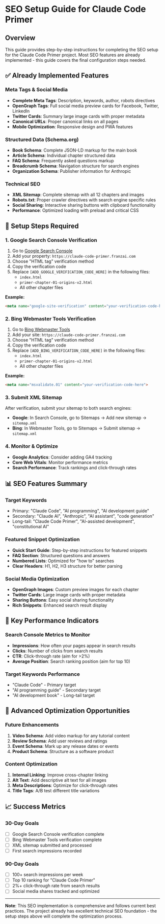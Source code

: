 # SEO Setup Guide for Claude Code Primer

## Overview
This guide provides step-by-step instructions for completing the SEO setup for the Claude Code Primer project. Most SEO features are already implemented - this guide covers the final configuration steps needed.

## ✅ Already Implemented Features

### Meta Tags & Social Media
- **Complete Meta Tags**: Description, keywords, author, robots directives
- **OpenGraph Tags**: Full social media preview cards for Facebook, Twitter, LinkedIn
- **Twitter Cards**: Summary large image cards with proper metadata
- **Canonical URLs**: Proper canonical links on all pages
- **Mobile Optimization**: Responsive design and PWA features

### Structured Data (Schema.org)
- **Book Schema**: Complete JSON-LD markup for the main book
- **Article Schema**: Individual chapter structured data
- **FAQ Schema**: Frequently asked questions markup
- **Breadcrumb Schema**: Navigation structure for search engines
- **Organization Schema**: Publisher information for Anthropic

### Technical SEO
- **XML Sitemap**: Complete sitemap with all 12 chapters and images
- **Robots.txt**: Proper crawler directives with search engine specific rules
- **Social Sharing**: Interactive sharing buttons with clipboard functionality
- **Performance**: Optimized loading with preload and critical CSS

## 🔧 Setup Steps Required

### 1. Google Search Console Verification
1. Go to [Google Search Console](https://search.google.com/search-console/)
2. Add your property: `https://claude-code-primer.franzai.com`
3. Choose "HTML tag" verification method
4. Copy the verification code
5. Replace `[ADD_GOOGLE_VERIFICATION_CODE_HERE]` in the following files:
   - `index.html`
   - `primer-chapter-01-origins-v2.html`
   - All other chapter files

**Example:**
```html
<meta name="google-site-verification" content="your-verification-code-here">
```

### 2. Bing Webmaster Tools Verification
1. Go to [Bing Webmaster Tools](https://www.bing.com/webmasters/)
2. Add your site: `https://claude-code-primer.franzai.com`
3. Choose "HTML tag" verification method
4. Copy the verification code
5. Replace `[ADD_BING_VERIFICATION_CODE_HERE]` in the following files:
   - `index.html`
   - `primer-chapter-01-origins-v2.html`
   - All other chapter files

**Example:**
```html
<meta name="msvalidate.01" content="your-verification-code-here">
```

### 3. Submit XML Sitemap
After verification, submit your sitemap to both search engines:
- **Google**: In Search Console, go to Sitemaps → Add new sitemap → `sitemap.xml`
- **Bing**: In Webmaster Tools, go to Sitemaps → Submit sitemap → `sitemap.xml`

### 4. Monitor & Optimize
- **Google Analytics**: Consider adding GA4 tracking
- **Core Web Vitals**: Monitor performance metrics
- **Search Performance**: Track rankings and click-through rates

## 📊 SEO Features Summary

### Target Keywords
- Primary: "Claude Code", "AI programming", "AI development guide"
- Secondary: "Claude AI", "Anthropic", "AI assistant", "code generation"
- Long-tail: "Claude Code Primer", "AI-assisted development", "constitutional AI"

### Featured Snippet Optimization
- **Quick Start Guide**: Step-by-step instructions for featured snippets
- **FAQ Section**: Structured questions and answers
- **Numbered Lists**: Optimized for "how to" searches
- **Clear Headers**: H1, H2, H3 structure for better parsing

### Social Media Optimization
- **OpenGraph Images**: Custom preview images for each chapter
- **Twitter Cards**: Large image cards with proper metadata
- **Sharing Buttons**: Easy social sharing functionality
- **Rich Snippets**: Enhanced search result display

## 🎯 Key Performance Indicators

### Search Console Metrics to Monitor
- **Impressions**: How often your pages appear in search results
- **Clicks**: Number of clicks from search results
- **CTR**: Click-through rate (aim for >2%)
- **Average Position**: Search ranking position (aim for top 10)

### Target Keywords Performance
- "Claude Code" - Primary target
- "AI programming guide" - Secondary target
- "AI development book" - Long-tail target

## 🚀 Advanced Optimization Opportunities

### Future Enhancements
1. **Video Schema**: Add video markup for any tutorial content
2. **Review Schema**: Add user reviews and ratings
3. **Event Schema**: Mark up any release dates or events
4. **Product Schema**: Structure as a software product

### Content Optimization
1. **Internal Linking**: Improve cross-chapter linking
2. **Alt Text**: Add descriptive alt text for all images
3. **Meta Descriptions**: Optimize for click-through rates
4. **Title Tags**: A/B test different title variations

## 📈 Success Metrics

### 30-Day Goals
- [ ] Google Search Console verification complete
- [ ] Bing Webmaster Tools verification complete
- [ ] XML sitemap submitted and processed
- [ ] First search impressions recorded

### 90-Day Goals
- [ ] 100+ search impressions per week
- [ ] Top 10 ranking for "Claude Code Primer"
- [ ] 2%+ click-through rate from search results
- [ ] Social media shares tracked and optimized

---

**Note**: This SEO implementation is comprehensive and follows current best practices. The project already has excellent technical SEO foundation - the setup steps above will complete the optimization process.